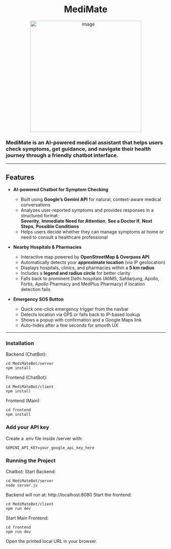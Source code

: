 <div align="center">
  
# MediMate
  <img width="350" alt="image" src="https://github.com/user-attachments/assets/98653ea2-cff2-4015-9158-dfcaaf46f031" />
</div>

### MediMate is an AI-powered medical assistant that helps users check symptoms, get guidance, and navigate their health journey through a friendly chatbot interface.
---
## Features
- **AI-powered Chatbot for Symptom Checking**  
  - Built using **Google’s Gemini API** for natural, context-aware medical conversations  
  - Analyzes user-reported symptoms and provides responses in a structured format:  
    **Severity**, **Immediate Need for Attention**, **See a Doctor If**, **Next Steps**, **Possible Conditions**  
  - Helps users decide whether they can manage symptoms at home or need to consult a healthcare professional  

- **Nearby Hospitals & Pharmacies**  
  - Interactive map powered by **OpenStreetMap & Overpass API**  
  - Automatically detects your **approximate location** (via IP geolocation)  
  - Displays hospitals, clinics, and pharmacies within a **5 km radius**  
  - Includes a **legend and radius circle** for better clarity  
  - Falls back to prominent Delhi hospitals (AIIMS, Safdarjung, Apollo, Fortis, Apollo Pharmacy and MedPlus Pharmacy) if location detection fails
- **Emergency SOS Button**
  - Quick one-click emergency trigger from the navbar
  - Detects location via GPS or falls back to IP-based lookup
  - Shows a popup with confirmation and a Google Maps link
  - Auto-hides after a few seconds for smooth UX

---
### Installation

Backend (ChatBot):
```
cd MediMateBot/server
npm install
```
Frontend (ChatBot):
```
cd MediMateBot/client
npm install
```
Frontend (Main):
```
cd frontend
npm install
```

### Add your API key
Create a .env file inside /server with:
```
GEMINI_API_KEY=your_google_api_key_here
```
### Running the Project
Chatbot:
Start Backend:
```
cd MediMateBot/server
node server.js
```
Backend will run at: http://localhost:8080
Start the frontend:
```
cd MediMateBot/client
npm run dev
```
Start Main Frontend:
```
cd frontend
npm run dev
```
Open the printed local URL in your browser.








